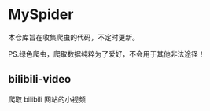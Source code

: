# MySpider

本仓库旨在收集爬虫的代码，不定时更新。

PS.绿色爬虫，爬取数据纯粹为了爱好，不会用于其他非法途径！

## bilibili-video

爬取 bilibili 网站的小视频
